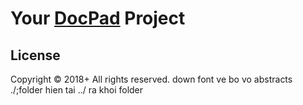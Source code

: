 # Your [DocPad](http://docpad.org) Project

## License
Copyright &copy; 2018+ All rights reserved.
down font ve bo vo abstracts
./;folder hien tai
../ ra khoi folder
